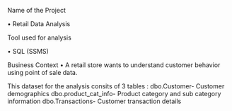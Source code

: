 Name of the Project

• Retail Data Analysis

Tool used for analysis

• SQL (SSMS)

Business Context
• A retail store wants to understand customer behavior using point of sale data.

This dataset for the analysis consits of 3 tables : 
dbo.Customer- Customer demographics
dbo.product_cat_info- Product category and sub category information
dbo.Transactions- Customer transaction details
